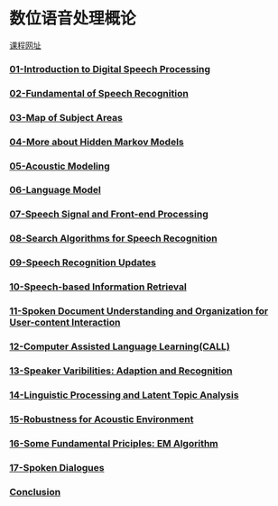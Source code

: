 # 数位语音处理概论

[课程网址](http://ocw.aca.ntu.edu.tw/ntu-ocw/ocw/cou/104S204)

### [01-Introduction to Digital Speech Processing](https://github.com/Delta9799074/MyNotes/blob/master/%E6%95%B0%E4%BD%8D%E8%AF%AD%E9%9F%B3%E5%A4%84%E7%90%86%E6%A6%82%E8%AE%BA/ch1/01-Introduction%20to%20Digital%20Speech%20Processing.md)

### [02-Fundamental of Speech Recognition](https://github.com/Delta9799074/MyNotes/blob/master/%E6%95%B0%E4%BD%8D%E8%AF%AD%E9%9F%B3%E5%A4%84%E7%90%86%E6%A6%82%E8%AE%BA/ch2/02-Fundamental%20of%20Speech%20Recognition.md)

### [03-Map of Subject Areas](https://github.com/Delta9799074/MyNotes/blob/master/%E6%95%B0%E4%BD%8D%E8%AF%AD%E9%9F%B3%E5%A4%84%E7%90%86%E6%A6%82%E8%AE%BA/ch3/03-Map%20of%20Subject%20Areas.md)

### [04-More about Hidden Markov Models](https://github.com/Delta9799074/MyNotes/blob/master/%E6%95%B0%E4%BD%8D%E8%AF%AD%E9%9F%B3%E5%A4%84%E7%90%86%E6%A6%82%E8%AE%BA/ch4/04-More%20about%20Hidden%20Markov%20Models.md)

### [05-Acoustic Modeling](https://github.com/Delta9799074/MyNotes/blob/master/%E6%95%B0%E4%BD%8D%E8%AF%AD%E9%9F%B3%E5%A4%84%E7%90%86%E6%A6%82%E8%AE%BA/ch5/05-Acoustic%20Modeling.md)

### [06-Language Model](https://github.com/Delta9799074/MyNotes/blob/master/%E6%95%B0%E4%BD%8D%E8%AF%AD%E9%9F%B3%E5%A4%84%E7%90%86%E6%A6%82%E8%AE%BA/ch6/06-Language%20Model.md)

### [07-Speech Signal and Front-end Processing](https://github.com/Delta9799074/MyNotes/blob/master/%E6%95%B0%E4%BD%8D%E8%AF%AD%E9%9F%B3%E5%A4%84%E7%90%86%E6%A6%82%E8%AE%BA/ch7/07-Speech%20Signal%20and%20Front-end%20Processingd.md)

### [08-Search Algorithms for Speech Recognition](https://github.com/Delta9799074/MyNotes/blob/master/%E6%95%B0%E4%BD%8D%E8%AF%AD%E9%9F%B3%E5%A4%84%E7%90%86%E6%A6%82%E8%AE%BA/ch8/08-Search%20Algorithms%20for%20Speech%20Recognition.md)

### [09-Speech Recognition Updates](https://github.com/Delta9799074/MyNotes/blob/master/%E6%95%B0%E4%BD%8D%E8%AF%AD%E9%9F%B3%E5%A4%84%E7%90%86%E6%A6%82%E8%AE%BA/ch9/09-Speech%20Recognition%20Updates.md)

### [10-Speech-based Information Retrieval](https://github.com/Delta9799074/MyNotes/blob/master/%E6%95%B0%E4%BD%8D%E8%AF%AD%E9%9F%B3%E5%A4%84%E7%90%86%E6%A6%82%E8%AE%BA/ch10/10-Speech-based%20Information%20Retrieval.md)

### [11-Spoken Document Understanding and Organization for User-content Interaction](https://github.com/Delta9799074/MyNotes/blob/master/%E6%95%B0%E4%BD%8D%E8%AF%AD%E9%9F%B3%E5%A4%84%E7%90%86%E6%A6%82%E8%AE%BA/ch11/11-Spoken%20Document%20Understanding%20and%20Organization.md)

### [12-Computer Assisted Language Learning(CALL)](https://github.com/Delta9799074/MyNotes/blob/master/%E6%95%B0%E4%BD%8D%E8%AF%AD%E9%9F%B3%E5%A4%84%E7%90%86%E6%A6%82%E8%AE%BA/ch12/12-Computer%20-Assisted%20Language%20Learning(CALL).md)

### [13-Speaker Varibilities: Adaption and Recognition](https://github.com/Delta9799074/MyNotes/blob/master/%E6%95%B0%E4%BD%8D%E8%AF%AD%E9%9F%B3%E5%A4%84%E7%90%86%E6%A6%82%E8%AE%BA/ch13/13-Speaker%20Varibilities%20Adaption%20and%20Recognition.md)

### [14-Linguistic Processing and Latent Topic Analysis](https://github.com/Delta9799074/MyNotes/blob/master/%E6%95%B0%E4%BD%8D%E8%AF%AD%E9%9F%B3%E5%A4%84%E7%90%86%E6%A6%82%E8%AE%BA/ch14/14-Linguistic%20Processing%20and%20Latent%20Topic%20Analysis.md)

### [15-Robustness for Acoustic Environment](https://www.notion.so/15-Robustness-for-Acoustic-Environment-487c8d6a03884f0594d933622e4bc43c)

### [16-Some Fundamental Priciples: EM Algorithm](https://www.notion.so/16-Some-Fundamental-Priciples-EM-Algorithm-d57d0a16e4e544618de081b9865fe453)

### [17-Spoken Dialogues](https://www.notion.so/17-Spoken-Dialogues-3640cc1a0a734ebea969dc9180c73306)

### [Conclusion](https://www.notion.so/Conclusion-c77d2f06594c4671ab52d2c07db8b1dd)